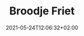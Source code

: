 ---
# SPDX-License-Identifier: CC-BY-SA-4.0
# Copyright © 2021 Casper Meijn <casper@meijn.net>
# 
# This work is licensed under the Creative Commons Attribution-ShareAlike 4.0 International License.
# To view a copy of this license, visit http://creativecommons.org/licenses/by-sa/4.0/ or
#   send a letter to Creative Commons, PO Box 1866, Mountain View, CA 94042, USA.

layout: recipe
date: 2021-05-24T12:06:32+02:00
title: "Broodje Friet"
authorName: Casper Meijn
authorURL: https://caspermeijn.nl
sourceName: Superfood voor familie en vrienden - Jamie Oliver
sourceURL: https://www.bol.com/nl/p/super-food-voor-familie-en-vrienden/9200000057111354/
category: Avondeten
yield: 2 personen
prepTime: 15 minuten
cookTime: 35 minuten 

ingredients:
- 350 gram zoete aardappel
- 3 rijpe tomaten
- 30 gram parmazaanse kaas
- ½ bosje verse basilicum (15 gram)
- ½ rijpe avocado
- ½ limoen
- 3 eetlepel yoghurt
- 4 sneetjes volkorenbrood
- 1 eetlepel ciderazijn
- 1 el amandelmeel
- 2 theelepel chipotle-tabasco

directions:
- Verwarm de over op 200℃
- Was de aardappel en snij (met schil) in 8 partjes
- Meng in een ovenschaal met 1 eetlepel olie, de azijn en zout
- Leg de partjes naast elkaar en bak ze 30 minuten in de oven
- Kook een pan met water
- Snij elke tomaat kruislinks in
- Dompel de tomaten 2 minuten in het kokende water
- Verwijder het vel, snij ze in vieren en verwijder de zaadjes
- Bak de tomaten met 1 eetlepel olie en chipotle-tabasco in 15 minuten tot een dikke zoute saus
- Vul een kleine rode Tupperware chopper met basilicumblaadjes, avocado-vruchtvlees, limoensap, yoghurt en een snufje zout. Hak het tot een egale massa
- Strooi de amandelmeel en geraspte kaas over de ovenschaal en bak ze nog 5 minuten
- Smeer het avocado mengsel over de boterhammen. Beleg twee boterhammen met de tomatensaus en de aardappels. Leg de andere boterhammen erop.
---